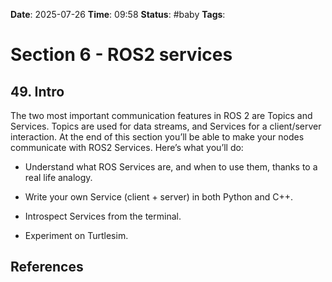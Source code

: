 **Date**: 2025-07-26 **Time**: 09:58
**Status**: #baby 
**Tags**: 
# Section 6 - ROS2 services
## 49. Intro
The two most important communication features in ROS 2 are Topics and Services.
Topics are used for data streams, and Services for a client/server interaction.
At the end of this section you’ll be able to make your nodes communicate with ROS2 Services.
Here’s what you’ll do:

- Understand what ROS Services are, and when to use them, thanks to a real life analogy.
    
- Write your own Service (client + server) in both Python and C++.
    
- Introspect Services from the terminal.
    
- Experiment on Turtlesim.


## References
